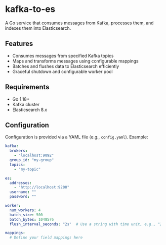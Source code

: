# kafka-to-es

A Go service that consumes messages from Kafka, processes them, and indexes them into Elasticsearch.

## Features

- Consumes messages from specified Kafka topics
- Maps and transforms messages using configurable mappings
- Batches and flushes data to Elasticsearch efficiently
- Graceful shutdown and configurable worker pool

## Requirements

- Go 1.18+
- Kafka cluster
- Elasticsearch 8.x

## Configuration

Configuration is provided via a YAML file (e.g., `config.yaml`). Example:

```yaml
kafka:
  brokers:
    - "localhost:9092"
  group_id: "my-group"
  topics:
    - "my-topic"

es:
  addresses:
    - "http://localhost:9200"
  username: ""
  password: ""

worker:
  num_workers: 4
  batch_size: 500
  batch_bytes: 1048576
  flush_interval_seconds: "2s"  # Use a string with time unit, e.g., "2s"

mappings:
  # Define your field mappings here
